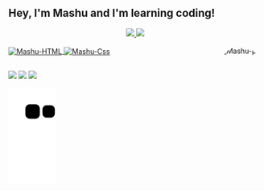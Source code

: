 ## Hey, I'm Mashu and I'm learning coding!
<div align="center">
  <a href="https://github.com/mashuzx">
  <img height="150em" src="https://github-readme-stats.vercel.app/api?username=mashuzx&show_icons=true&theme=dracula&include_all_commits=true&count_private=true"/>
  <img height="150em" src="https://github-readme-stats.vercel.app/api/top-langs/?username=mashuzx&layout=compact&langs_count=7&theme=dracula"/>
</div>
<div style="display: inline_block"><br>
  <img align="center" alt="Mashu-HTML" height="30" width="40" src="https://img.shields.io/badge/HTML-a82223?style=for-the-badge&logo=html5&logoColor=white">
  <img align="center" alt="Mashu-Css" height="30" width="40" src="https://img.shields.io/badge/CSS-a82223?&style=for-the-badge&logo=css3&logoColor=white">
 
  <img align="right" alt="Mashu-pic" height="150" style="border-radius:50px;" src="https://cdn.discordapp.com/attachments/852891765190557717/1052433554799329360/download20221203005252.png">
</div>
  
  ##
 
<div> 
 
  <a href="https://instagram.com/mashuzx" target="_blank"><img src="https://img.shields.io/badge/-Instagram-%23E4405F?style=for-the-badge&logo=instagram&logoColor=white" target="_blank"></a>
 	<a href="https://www.twitch.tv/matheuswrld" target="_blank"><img src="https://img.shields.io/badge/Twitch-9146FF?style=for-the-badge&logo=twitch&logoColor=white" target="_blank"></a>
 <a href="https://discord.gg/aKA5yhWJrd" target="_blank"><img src="https://img.shields.io/badge/Discord-7289DA?style=for-the-badge&logo=discord&logoColor=white" target="_blank"></a> 
  
  ![Snake animation](https://github.com/rafaballerini/rafaballerini/blob/output/github-contribution-grid-snake.svg)
 
</div>
